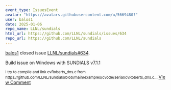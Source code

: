 ```yaml
---
event_type: IssuesEvent
avatar: "https://avatars.githubusercontent.com/u/5669480?"
user: balos1
date: 2025-01-06
repo_name: LLNL/sundials
html_url: https://github.com/LLNL/sundials/issues/634
repo_url: https://github.com/LLNL/sundials
---
```


<a href='https://github.com/balos1' target='_blank'>balos1</a> closed issue <a href='https://github.com/LLNL/sundials/issues/634' target='_blank'>LLNL/sundials#634</a>.

<p>Build issue on Windows with SUNDIALS v7.1.1</p><small>I try to compile and link cvRoberts_dns.c from https://github.com/LLNL/sundials/blob/main/examples/cvode/serial/cvRoberts_dns.c....</small><a href='https://github.com/LLNL/sundials/issues/634' target='_blank'>View Comment</a>